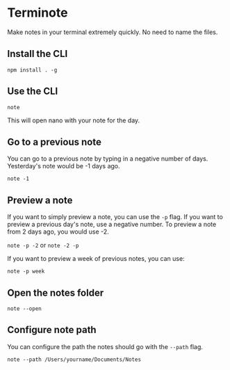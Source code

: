 # Terminote

Make notes in your terminal extremely quickly. No need to name the files.

## Install the CLI

```npm install . -g```

## Use the CLI

```note```

This will open nano with your note for the day.

## Go to a previous note

You can go to a previous note by typing in a negative number of days. Yesterday's note would be -1 days ago.

```note -1```

## Preview a note

If you want to simply preview a note, you can use the `-p` flag. If you want to preview a previous day's note, use a negative number. To preview a note from 2 days ago, you would use -2.

```note -p -2``` or ```note -2 -p```

If you want to preview a week of previous notes, you can use:

```note -p week```

## Open the notes folder

```note --open```

## Configure note path

You can configure the path the notes should go with the `--path` flag.

```note --path /Users/yourname/Documents/Notes```